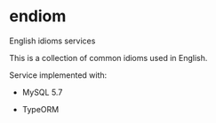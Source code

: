 # endiom

English idioms services

This is a collection of common idioms used in English.

Service implemented with:

- MySQL 5.7

- TypeORM
